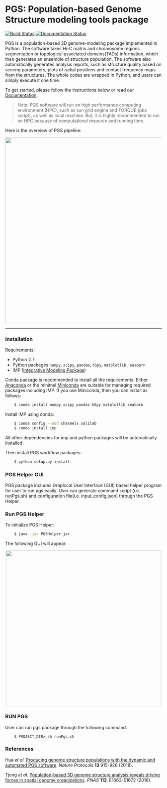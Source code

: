 # PGS: Population-based Genome Structure modeling tools package

[![Build Status](https://travis-ci.org/alberlab/pgs.svg?branch=master)](https://travis-ci.org/alberlab/pgs)
[![Documentation Status](https://readthedocs.org/projects/pgs/badge/?version=latest)](http://pgs.readthedocs.io/en/latest/?badge=latest)

PGS is a population-based 3D genome-modeling package implemented in Python. 
The software takes Hi-C matrix and chromosome regions segmentation or topological associated domains(TADs) information, 
which then generates an ensemble of structure population. The software also automatically generates analysis reports, 
such as structure quality based on scoring parameters, plots of radial positions and contact frequency maps from the structures. 
The whole codes are wrapped in Python, and users can simply execute it one time. 

To get started, please follow the instructions below or read our [Documentation](<http://pgs.readthedocs.io/en/latest/>).

> Note:
> PGS software will run on high performance computing environment (HPC), such as sun grid engine and TORQUE (pbs script), as well as local machine. But, it is highly recommended to run on HPC because of computational resource and running time.

Here is the overview of PGS pipeline:

<p align="center">
  <img src="https://github.com/alberlab/pgs/blob/master/docs/images/pgs_overview.png" width="600" />
</p>

---

### Installation

Requirements:

- Python 2.7
- Python packages ``numpy``, ``scipy``, ``pandas``, ``h5py``, ``matplotlib`` , ``seaborn``
- IMP ([Integrative Modeling Package](https://integrativemodeling.org/))

Conda package is recommended to install all the requirements. Either [Anaconda](<https://www.continuum.io/downloads>) or 
the minimal [Miniconda](http://conda.pydata.org/miniconda.html) are suitable for managing required packages including IMP. If you use Miniconda, then you can install as follows:

```bash
    $ conda install numpy scipy pandas h5py matplotlib seaborn
```
Install IMP using conda:

```bash
    $ conda config --add channels salilab
    $ conda install imp
```
All other dependencies for imp and python packages will be automatically installed.

Then install PGS workflow packages:

```bash
    $ python setup.py install
``` 
### PGS Helper GUI


PGS package includes Graphical User Interface (GUI) based helper program for user to run pgs easily. 
User can generate command script (i.e. runPgs.sh) and configuration file(i.e. input_config.json) through the PGS Helper.


### Run PGS Helper

To initialize PGS Helper:

```bash
    $ java -jar PGSHelper.jar
```

The following GUI will appear:

<p align="center">
  <img src="https://github.com/alberlab/pgs/blob/master/docs/images/pgs_helper.png" width="500" />
</p>
   
### RUN PGS

User can run pgs package through the following command.

```
    $ PROJECT_DIR> sh runPgs.sh
``` 

### References

Hua *et al.* [Producing genome structure populations with the dynamic and automated PGS software](http://dx.doi.org/10.1038/nprot.2018.008). *Nature Protocols* **13** 915-926 (2018).

Tjong *et al.* [Population-based 3D genome structure analysis reveals driving forces in spatial genome organizations](http://dx.doi.org/10.1073/pnas.1512577113). *PNAS* **113**, E1663-E1672 (2016).

